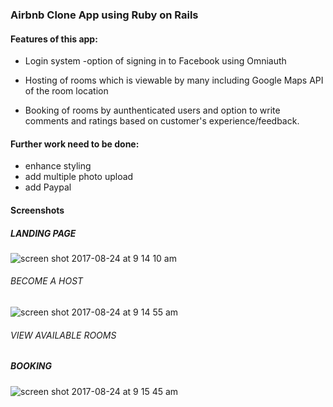 ### Airbnb Clone App using Ruby on Rails

 #### Features of this app:
  - Login system 
     -option of signing in to Facebook using Omniauth


  - Hosting of rooms which is viewable by many including Google Maps API of the room location
  - Booking of rooms by aunthenticated users and option to write comments and ratings based 
    on customer's experience/feedback.
    
 #### Further work need to be done:
   - enhance styling
   - add multiple photo upload
   - add Paypal
   
 #### Screenshots
 ##### LANDING PAGE
 ![screen shot 2017-08-24 at 9 14 10 am](https://user-images.githubusercontent.com/26729817/29644948-e5fc5d74-88ac-11e7-9be1-0ae8dace1523.png)

 ###### BECOME A HOST
![screen shot 2017-08-24 at 9 14 55 am](https://user-images.githubusercontent.com/26729817/29644959-f5b08416-88ac-11e7-82df-d9c30376f15c.png)

 ###### VIEW AVAILABLE ROOMS


##### BOOKING
![screen shot 2017-08-24 at 9 15 45 am](https://user-images.githubusercontent.com/26729817/29644969-096a3920-88ad-11e7-8c4b-7938ed1417cc.png)


